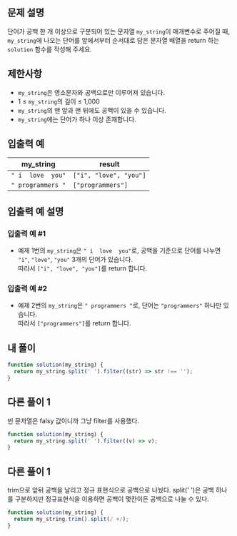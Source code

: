 ## 문제 설명

단어가 공백 한 개 이상으로 구분되어 있는 문자열 `my_string`이 매개변수로 주어질 때,  
`my_string`에 나오는 단어를 앞에서부터 순서대로 담은 문자열 배열을 return 하는 `solution` 함수를 작성해 주세요.

## 제한사항

- `my_string`은 영소문자와 공백으로만 이루어져 있습니다.
- 1 ≤ `my_string`의 길이 ≤ 1,000
- `my_string`의 맨 앞과 맨 뒤에도 공백이 있을 수 있습니다.
- `my_string`에는 단어가 하나 이상 존재합니다.

## 입출력 예

| my_string         | result                 |
| ----------------- | ---------------------- |
| `" i  love  you"` | `["i", "love", "you"]` |
| `" programmers "` | `["programmers"]`      |

## 입출력 예 설명

### 입출력 예 #1

- 예제 1번의 `my_string`은 `" i  love  you"`로, 공백을 기준으로 단어를 나누면 `"i"`, `"love"`, `"you"` 3개의 단어가 있습니다.  
  따라서 `["i", "love", "you"]`를 return 합니다.

### 입출력 예 #2

- 예제 2번의 `my_string`은 `" programmers "`로, 단어는 `"programmers"` 하나만 있습니다.  
  따라서 `["programmers"]`를 return 합니다.

## 내 풀이

```js
function solution(my_string) {
  return my_string.split(' ').filter((str) => str !== '');
}
```

## 다른 풀이 1

빈 문자열은 falsy 값이니까 그냥 filter를 사용했다.

```js
function solution(my_string) {
  return my_string.split(' ').filter((v) => v);
}
```

## 다른 풀이 1

trim으로 앞뒤 공백을 날리고 정규 표현식으로 공백으로 나눴다.
split(' ')은 공백 하나를 구분하지만 정규표현식을 이용하면 공백이 몇칸이든 공백으로 나눌 수 있다.

```js
function solution(my_string) {
  return my_string.trim().split(/ +/);
}
```
